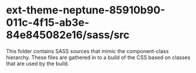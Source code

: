 # ext-theme-neptune-85910b90-011c-4f15-ab3e-84e845082e16/sass/src

This folder contains SASS sources that mimic the component-class hierarchy. These files
are gathered in to a build of the CSS based on classes that are used by the build.
